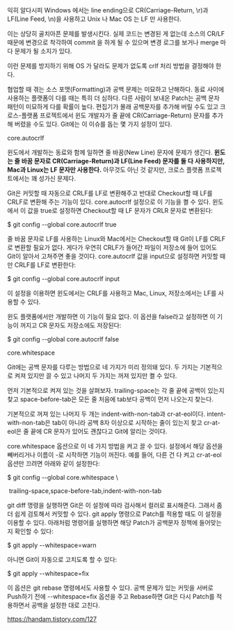 익히 알다시피 Windows 에서는  line ending으로 CR(Carriage-Return, \r)과 LF(Line Feed, \n)을 사용하고 Unix 나 Mac OS 는 LF 만 사용한다.

이는 상당히 골치아픈 문제를 발생시킨다. 실제 코드는 변경된 게 없는데 소스의 CR/LF 때문에 변경으로 착각하여 commit 을 하게 될 수 있으며 변경 로그를 보거나 merge 마다 문제가 될 소지가 있다.

이런 문제를 방지하기 위해 OS 가 달라도 문제가 없도록 crlf 처리 방법을 결정해야 한다.





협업할 때 겪는 소스 포맷(Formatting)과 공백 문제는 미묘하고 난해하다. 동료 사이에 사용하는 플랫폼이 다를 때는 특히 더 심하다. 다른 사람이 보내온 Patch는 공백 문자 패턴이 미묘하게 다를 확률이 높다. 편집기가 몰래 공백문자를 추가해 버릴 수도 있고 크로스-플랫폼 프로젝트에서 윈도 개발자가 줄 끝에 CR(Carriage-Return) 문자를 추가해 버렸을 수도 있다. Git에는 이 이슈를 돕는 몇 가지 설정이 있다.



core.autocrlf

윈도에서 개발하는 동료와 함께 일하면 줄 바꿈(New Line) 문자에 문제가 생긴다. **윈도는 줄 바꿈 문자로 CR(Carriage-Return)과 LF(Line Feed) 문자를 둘 다 사용하지만, Mac과 Linux는 LF 문자만 사용한다.** 아무것도 아닌 것 같지만, 크로스 플랫폼 프로젝트에서는 꽤 성가신 문제다.



Git은 커밋할 때 자동으로 CRLF를 LF로 변환해주고 반대로 Checkout할 때 LF를 CRLF로 변환해 주는 기능이 있다. core.autocrlf 설정으로 이 기능을 켤 수 있다. 윈도에서 이 값을 true로 설정하면 Checkout할 때 LF 문자가 CRLR 문자로 변환된다:



$ git config --global core.autocrlf true

줄 바꿈 문자로 LF를 사용하는 Linux와 Mac에서는 Checkout할 때 Git이 LF를 CRLF로 변환할 필요가 없다. 게다가 우연히 CRLF가 들어간 파일이 저장소에 들어 있어도 Git이 알아서 고쳐주면 좋을 것이다. core.autocrlf 값을 input으로 설정하면 커밋할 때만 CRLF를 LF로 변환한다:



$ git config --global core.autocrlf input

이 설정을 이용하면 윈도에서는 CRLF를 사용하고 Mac, Linux, 저장소에서는 LF를 사용할 수 있다.



윈도 플랫폼에서만 개발하면 이 기능이 필요 없다. 이 옵션을 false라고 설정하면 이 기능이 꺼지고 CR 문자도 저장소에도 저장된다:



$ git config --global core.autocrlf false

core.whitespace

Git에는 공백 문자를 다루는 방법으로 네 가지가 미리 정의돼 있다. 두 가지는 기본적으로 켜져 있지만 끌 수 있고 나머지 두 가지는 꺼져 있지만 켤 수 있다.



먼저 기본적으로 켜져 있는 것을 살펴보자. trailing-space는 각 줄 끝에 공백이 있는지 찾고 space-before-tab은 모든 줄 처음에 tab보다 공백이 먼저 나오는지 찾는다.



기본적으로 꺼져 있는 나머지 두 개는 indent-with-non-tab과 cr-at-eol이다. intent-with-non-tab은 tab이 아니라 공백 8자 이상으로 시작하는 줄이 있는지 찾고 cr-at-eol은 줄 끝에 CR 문자가 있어도 괜찮다고 Git에 알리는 것이다.



core.whitespace 옵션으로 이 네 가지 방법을 켜고 끌 수 있다. 설정에서 해당 옵션을 빼버리거나 이름이 -로 시작하면 기능이 꺼진다. 예를 들어, 다른 건 다 켜고 cr-at-eol 옵션만 끄려면 아래와 같이 설정한다:



$ git config --global core.whitespace \

​    trailing-space,space-before-tab,indent-with-non-tab

git diff 명령을 실행하면 Git은 이 설정에 따라 검사해서 컬러로 표시해준다. 그래서 좀 더 쉽게 검토해서 커밋할 수 있다. git apply 명령으로 Patch를 적용할 때도 이 설정을 이용할 수 있다. 아래처럼 명령어를 실행하면 해당 Patch가 공백문자 정책에 들어맞는지 확인할 수 있다:



$ git apply --whitespace=warn <patch>

아니면 Git이 자동으로 고치도록 할 수 있다:



$ git apply --whitespace=fix <patch>

이 옵션은 git rebase 명령에서도 사용할 수 있다. 공백 문제가 있는 커밋을 서버로 Push하기 전에 --whitespace=fix 옵션을 주고 Rebase하면 Git은 다시 Patch를 적용하면서 공백을 설정한 대로 고친다.





https://handam.tistory.com/127
